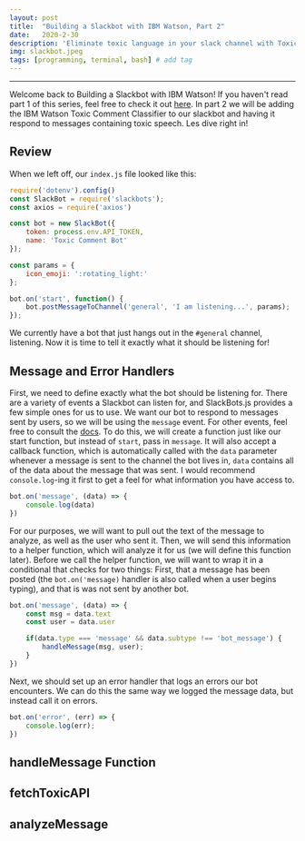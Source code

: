 ```yaml
---
layout: post
title:  "Building a Slackbot with IBM Watson, Part 2"
date:   2020-2-30
description: 'Eliminate toxic language in your slack channel with Toxic Comment Bot'
img: slackbot.jpeg
tags: [programming, terminal, bash] # add tag
---
```

---

Welcome back to Building a Slackbot with IBM Watson! If you haven't read part 1 of this series, feel free to check it out [here](https://shanelonergan.github.io/chatbot/). In part 2 we will be adding the IBM Watson Toxic Comment Classifier to our slackbot and having it respond to messages containing toxic speech. Les dive right in!

## Review

When we left off, our `index.js` file looked like this:

```js
require('dotenv').config()
const SlackBot = require('slackbots');
const axios = require('axios')

const bot = new SlackBot({
    token: process.env.API_TOKEN,
    name: 'Toxic Comment Bot'
});

const params = {
    icon_emoji: ':rotating_light:'
};

bot.on('start', function() {
    bot.postMessageToChannel('general', 'I am listening...', params);
});
```

We currently have a bot that just hangs out in the `#general` channel, listening. Now it is time to tell it exactly what it should be listening for!

## Message and Error Handlers

First, we need to define exactly what the bot should be listening for. There are a variety of events a Slackbot can listen for, and SlackBots.js provides a few simple ones for us to use. We want our bot to respond to messages sent by users, so we will be using the `message` event. For other events, feel free to consult the [docs](https://www.npmjs.com/package/slackbots). To do this, we will create a function just like our start function, but instead of `start`, pass in `message`. It will also accept a callback function, which is automatically called with the `data` parameter whenever a message is sent to the channel the bot lives in, `data` contains all of the data about the message that was sent. I would recommend `console.log`-ing it first to get a feel for what information you have access to.

```js
bot.on('message', (data) => {
    console.log(data)
})
```

For our purposes, we will want to pull out the text of the message to analyze, as well as the user who sent it. Then, we will send this information to a helper function, which will analyze it for us (we will define this function later). Before we call the helper function, we will want to wrap it in a conditional that checks for two things: First, that a message has been posted (the `bot.on('message)` handler is also called when a user begins typing), and that is was not sent by another bot.

```js
bot.on('message', (data) => {
    const msg = data.text
    const user = data.user

    if(data.type === 'message' && data.subtype !== 'bot_message') {
        handleMessage(msg, user);
    }
})
```

Next, we should set up an error handler that logs an errors our bot encounters. We can do this the same way we logged the message data, but instead call it on errors.

```js
bot.on('error', (err) => {
    console.log(err);
})
```

## handleMessage Function

## fetchToxicAPI

## analyzeMessage
